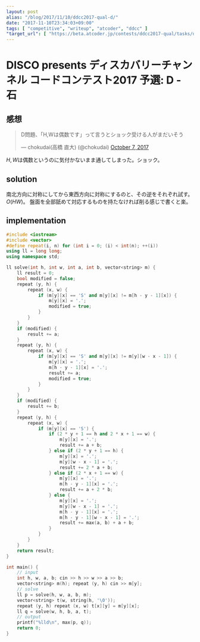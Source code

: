 ```yaml
---
layout: post
alias: "/blog/2017/11/10/ddcc2017-qual-d/"
date: "2017-11-10T23:34:03+09:00"
tags: [ "competitive", "writeup", "atcoder", "ddcc" ]
"target_url": [ "https://beta.atcoder.jp/contests/ddcc2017-qual/tasks/ddcc2017_qual_d" ]
---
```


# DISCO presents ディスカバリーチャンネル コードコンテスト2017 予選: D - 石

## 感想

<blockquote class="twitter-tweet" data-lang="en"><p lang="ja" dir="ltr">D問題、「H,Wは偶数です」って言うとショック受ける人がまだいそう</p>&mdash; chokudai(高橋 直大) (@chokudai) <a href="https://twitter.com/chokudai/status/916683083574763520?ref_src=twsrc%5Etfw">October 7, 2017</a></blockquote>
<script async src="https://platform.twitter.com/widgets.js" charset="utf-8"></script>


$H, W$は偶数というのに気付かないまま通してしまった。ショック。

## solution

南北方向に対称にしてから東西方向に対称にするのと、その逆をそれぞれ試す。$O(HW)$。
盤面を全部舐めて対応するものを持たなければ削る感じで書くと楽。

## implementation

``` c++
#include <iostream>
#include <vector>
#define repeat(i, n) for (int i = 0; (i) < int(n); ++(i))
using ll = long long;
using namespace std;

ll solve(int h, int w, int a, int b, vector<string> m) {
    ll result = 0;
    bool modified = false;
    repeat (y, h) {
        repeat (x, w) {
            if (m[y][x] == 'S' and m[y][x] != m[h - y - 1][x]) {
                m[y][x] = '.';
                modified = true;
            }
        }
    }
    if (modified) {
        result += a;
    }
    repeat (y, h) {
        repeat (x, w) {
            if (m[y][x] == 'S' and m[y][x] != m[y][w - x - 1]) {
                m[y][x] = '.';
                m[h - y - 1][x] = '.';
                result += a;
                modified = true;
            }
        }
    }
    if (modified) {
        result += b;
    }
    repeat (y, h) {
        repeat (x, w) {
            if (m[y][x] == 'S') {
                if (2 * y + 1 == h and 2 * x + 1 == w) {
                    m[y][x] = '.';
                    result += a + b;
                } else if (2 * y + 1 == h) {
                    m[y][x] = '.';
                    m[y][w - x - 1] = '.';
                    result += 2 * a + b;
                } else if (2 * x + 1 == w) {
                    m[y][x] = '.';
                    m[h - y - 1][x] = '.';
                    result += a + 2 * b;
                } else {
                    m[y][x] = '.';
                    m[y][w - x - 1] = '.';
                    m[h - y - 1][x] = '.';
                    m[h - y - 1][w - x - 1] = '.';
                    result += max(a, b) + a + b;
                }
            }
        }
    }
    return result;
}

int main() {
    // input
    int h, w, a, b; cin >> h >> w >> a >> b;
    vector<string> m(h); repeat (y, h) cin >> m[y];
    // solve
    ll p = solve(h, w, a, b, m);
    vector<string> t(w, string(h, '\0'));
    repeat (y, h) repeat (x, w) t[x][y] = m[y][x];
    ll q = solve(w, h, b, a, t);
    // output
    printf("%lld\n", max(p, q));
    return 0;
}
```
